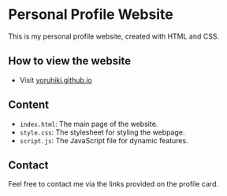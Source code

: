 # Personal Profile Website

This is my personal profile website, created with HTML and CSS.

## How to view the website

- Visit [yoruhiki.github.io](https://yoruhiki.github.io)

## Content

- `index.html`: The main page of the website.
- `style.css`: The stylesheet for styling the webpage.
- `script.js`: The JavaScript file for dynamic features.

## Contact

Feel free to contact me via the links provided on the profile card.

